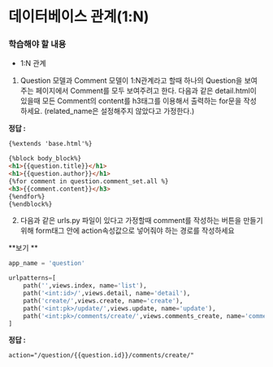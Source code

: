 # 데이터베이스 관계(1:N)

### 학습해야 할 내용

- 1:N 관계



1. Question 모델과 Comment 모델이 1:N관계라고 할때 하나의 Question을 보여 주는 페이지에서 Comment를 모두 보여주려고 한다. 다음과 같은 detail.html이 있을때 모든 Comment의 content를 h3태그를 이용해서 출력하는 for문을 작성 하세요. (related_name은 설정해주지 않았다고 가정한다.)



**정답 :**

```html
{%extends 'base.html'%}

{%block body_block%}
<h1>{{question.title}}</h1>
<h1>{{question.author}}</h1>
{%for comment in question.comment_set.all %}
<h3>{{comment.content}}</h3>
{%endfor%}
{%endblock%}
```





2.  다음과 같은 urls.py 파일이 있다고 가정할때 comment를 작성하는 버튼을 만들기 위해 form태그 안에 action속성값으로 넣어줘야 하는 경로를 작성하세요



**보기 **

```python
app_name = 'question'

urlpatterns=[
    path('',views.index, name='list'),
    path('<int:id>/',views.detail, name='detail'),
    path('create/',views.create, name='create'),
    path('<int:pk>/update/',views.update, name='update'),
    path('<int:pk>/comments/create/',views.comments_create, name='comment_create'),
]
```



**정답 :**

```html
action="/question/{{question.id}}/comments/create/"
```


